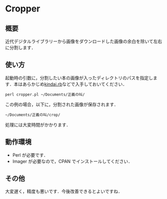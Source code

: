 Cropper
=========

概要
------

近代デジタルライブラリーから画像をダウンロードした画像の余白を除いて左右に分割します．

使い方
------

起動時の引数に，分割したい本の画像が入ったディレクトリのパスを指定します．本はあらかじめ[kindai.rb](http://github.com/hitode909/kindairb/)などで入手しておいてください．

    perl cropper.pl ~/Documents/正義の叫/

この例の場合，以下に，分割された画像が保存されます．

    ~/Documents/正義の叫/crop/

処理には大変時間がかかります．

動作環境
--------

* Perl が必要です．
* Imager が必要なので，CPAN でインストールしてください．

その他
------
大変遅く，精度も悪いです．今後改善できるとよいですね．